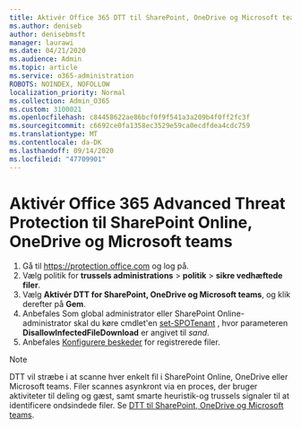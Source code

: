 ```yaml
---
title: Aktivér Office 365 DTT til SharePoint, OneDrive og Microsoft teams
ms.author: deniseb
author: denisebmsft
manager: laurawi
ms.date: 04/21/2020
ms.audience: Admin
ms.topic: article
ms.service: o365-administration
ROBOTS: NOINDEX, NOFOLLOW
localization_priority: Normal
ms.collection: Admin_O365
ms.custom: 3100021
ms.openlocfilehash: c84458622ae86bcf0f9f541a3a209b4f0ff2fc3f
ms.sourcegitcommit: c6692ce0fa1358ec3529e59ca0ecdfdea4cdc759
ms.translationtype: MT
ms.contentlocale: da-DK
ms.lasthandoff: 09/14/2020
ms.locfileid: "47709901"
---
```

# <a name="enable-office-365-advanced-threat-protection-for-sharepoint-online-onedrive-and-microsoft-teams"></a>Aktivér Office 365 Advanced Threat Protection til SharePoint Online, OneDrive og Microsoft teams

1. Gå til https://protection.office.com og log på.
2. Vælg politik for **trussels administrations**  >  **politik**  >  **sikre vedhæftede filer**.
3. Vælg **Aktivér DTT for SharePoint, OneDrive og Microsoft teams**, og klik derefter på **Gem**.
4. Anbefales Som global administrator eller SharePoint Online-administrator skal du køre cmdlet'en [set-SPOTenant](https://docs.microsoft.com/powershell/module/sharepoint-online/Set-SPOTenant?view=sharepoint-ps) , hvor parameteren **DisallowInfectedFileDownload** er angivet til *sand*.
5. Anbefales [Konfigurere beskeder](https://docs.microsoft.com/microsoft-365/security/office-365-security/turn-on-atp-for-spo-odb-and-teams#set-up-alerts-for-detected-files) for registrerede filer.

> [!NOTE]
> DTT vil stræbe i at scanne hver enkelt fil i SharePoint Online, OneDrive eller Microsoft teams. Filer scannes asynkront via en proces, der bruger aktiviteter til deling og gæst, samt smarte heuristik-og trussels signaler til at identificere ondsindede filer. Se [DTT til SharePoint, OneDrive og Microsoft teams](https://docs.microsoft.com/microsoft-365/security/office-365-security/atp-for-spo-odb-and-teams).